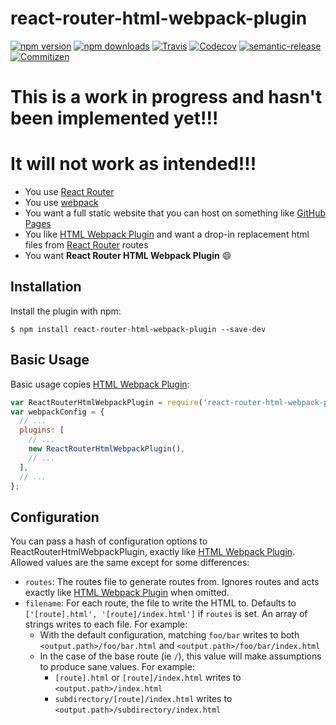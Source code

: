 # react-router-html-webpack-plugin

[![npm version][npm-version-badge]][npm-url]
[![npm downloads][npm-downloads-badge]][npm-url]
[![Travis][travis-badge]][travis-url]
[![Codecov][codecov-badge]][codecov-url]
[![semantic-release][semantic-release-badge]][semantic-release-url]
[![Commitizen][commitizen-badge]][commitizen-url]

# **This is a work in progress and hasn't been implemented yet!!!**
# **It will not work as intended!!!**

- You use [React Router][react-router-url]
- You use [webpack][webpack-url]
- You want a full static website that you can host on something like [GitHub Pages][github-pages-url]
- You like [HTML Webpack Plugin][html-webpack-plugin-url] and want a drop-in replacement html files from [React Router][react-router-url] routes
- You want **React Router HTML Webpack Plugin** :smile:

## Installation

Install the plugin with npm:
```shell
$ npm install react-router-html-webpack-plugin --save-dev
```

## Basic Usage

Basic usage copies [HTML Webpack Plugin][html-webpack-plugin-usage-url]:

```javascript
var ReactRouterHtmlWebpackPlugin = require('react-router-html-webpack-plugin');
var webpackConfig = {
  // ...
  plugins: [
    // ...
    new ReactRouterHtmlWebpackPlugin(),
    // ...
  ],
  // ...
};
```

## Configuration

You can pass a hash of configuration options to ReactRouterHtmlWebpackPlugin, exactly like [HTML Webpack Plugin][html-webpack-plugin-configuration-url]. Allowed values are the same except for some differences:

- `routes`: The routes file to generate routes from. Ignores routes and acts exactly like [HTML Webpack Plugin][html-webpack-plugin-url] when omitted.
- `filename`: For each route, the file to write the HTML to. Defaults to `['[route].html', '[route]/index.html']` if `routes` is set. An array of strings writes to each file. For example:
    - With the default configuration, matching `foo/bar` writes to both `<output.path>/foo/bar.html` and `<output.path>/foo/bar/index.html`
  - In the case of the base route (ie `/`), this value will make assumptions to produce sane values. For example:
    - `[route].html` or `[route]/index.html` writes to `<output.path>/index.html`
    - `subdirectory/[route]/index.html` writes to `<output.path>/subdirectory/index.html`

[codecov-badge]: https://img.shields.io/codecov/c/github/saiichihashimoto/react-router-html-webpack-plugin.svg?style=flat-square&maxAge=2592000
[codecov-url]: https://codecov.io/gh/saiichihashimoto/react-router-html-webpack-plugin
[commitizen-badge]: https://img.shields.io/badge/commitizen-friendly-brightgreen.svg?style=flat-square&maxAge=2592000
[commitizen-url]: http://commitizen.github.io/cz-cli
[github-pages-url]: https://pages.github.com
[html-webpack-plugin-configuration-url]: https://github.com/ampedandwired/html-webpack-plugin/blob/master/README.md#configuration
[html-webpack-plugin-usage-url]: https://github.com/ampedandwired/html-webpack-plugin/blob/master/README.md#basic-usage
[html-webpack-plugin-url]: https://www.npmjs.com/package/html-webpack-plugin
[npm-downloads-badge]: https://img.shields.io/npm/dm/react-router-html-webpack-plugin.svg?style=flat-square&maxAge=2592000
[npm-version-badge]: https://img.shields.io/npm/v/react-router-html-webpack-plugin.svg?style=flat-square&maxAge=2592000
[npm-url]: https://www.npmjs.com/package/react-router-html-webpack-plugin
[react-router-url]: https://www.npmjs.com/package/react-router
[semantic-release-badge]: https://img.shields.io/badge/%20%20%F0%9F%93%A6%F0%9F%9A%80-semantic--release-e10079.svg?style=flat-square
[semantic-release-url]: https://github.com/semantic-release/semantic-release
[travis-badge]: https://img.shields.io/travis/saiichihashimoto/react-router-html-webpack-plugin/master.svg?style=flat-square&maxAge=2592000
[travis-url]: https://travis-ci.org/saiichihashimoto/react-router-html-webpack-plugin
[webpack-url]: http://webpack.github.io
